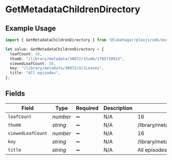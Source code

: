 # GetMetadataChildrenDirectory

## Example Usage

```typescript
import { GetMetadataChildrenDirectory } from "@lukehagar/plexjs/sdk/models/operations";

let value: GetMetadataChildrenDirectory = {
  leafCount: 16,
  thumb: "/library/metadata/30072/thumb/1705739923",
  viewedLeafCount: 16,
  key: "/library/metadata/30072/allLeaves",
  title: "All episodes",
};
```

## Fields

| Field                                    | Type                                     | Required                                 | Description                              | Example                                  |
| ---------------------------------------- | ---------------------------------------- | ---------------------------------------- | ---------------------------------------- | ---------------------------------------- |
| `leafCount`                              | *number*                                 | :heavy_minus_sign:                       | N/A                                      | 16                                       |
| `thumb`                                  | *string*                                 | :heavy_minus_sign:                       | N/A                                      | /library/metadata/30072/thumb/1705739923 |
| `viewedLeafCount`                        | *number*                                 | :heavy_minus_sign:                       | N/A                                      | 16                                       |
| `key`                                    | *string*                                 | :heavy_minus_sign:                       | N/A                                      | /library/metadata/30072/allLeaves        |
| `title`                                  | *string*                                 | :heavy_minus_sign:                       | N/A                                      | All episodes                             |